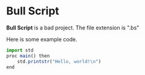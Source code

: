 # Bull Script
**Bull Script** is a bad project.
The file extension is ".bs"

Here is some example code.

```js
import std
proc main() then
    std.printstr("Hello, world!\n")
end
```
